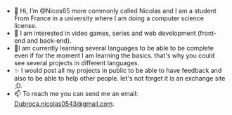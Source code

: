 - 👋 Hi, I’m @Nicos65 more commonly called Nicolas and I am a student From France in a university where I am doing a computer science license.
- 👀 I am interested in video games, series and web development (front-end and back-end).
- 🌱I am currently learning several languages to be able to be complete even if for the moment I am learning the basics. 
     that's why you could see several projects in different languages.
- ✨ I would post all my projects in public to be able to have feedback and also to be able to help other people. let's not forget it is an exchange site ;D.
- 📫 To reach me you can send me an email: Dubroca.nicolas0543@gmail.com.

<!---
Nicos65/Nicos65 is a ✨ special ✨ repository because its `README.md` (this file) appears on your GitHub profile.
You can click the Preview link to take a look at your changes.
--->
